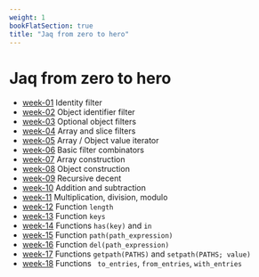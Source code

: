 ```yaml
---
weight: 1
bookFlatSection: true
title: "Jaq from zero to hero"
---
```


# Jaq from zero to hero

 - [week-01](./week-01) Identity filter
 - [week-02](./week-02) Object identifier filter
 - [week-03](./week-03) Optional object filters
 - [week-04](./week-04) Array and slice filters
 - [week-05](./week-05) Array / Object value iterator
 - [week-06](./week-06) Basic filter combinators
 - [week-07](./week-07) Array construction
 - [week-08](./week-08) Object construction
 - [week-09](./week-09) Recursive decent
 - [week-10](./week-10) Addition and subtraction
 - [week-11](./week-11) Multiplication, division, modulo 
 - [week-12](./week-12) Function `length`
 - [week-13](./week-13) Function `keys`
 - [week-14](./week-14) Functions `has(key)` and `in`
 - [week-15](./week-15) Function `path(path_expression)`
 - [week-16](./week-16) Function `del(path_expression)`
 - [week-17](./week-17) Functions `getpath(PATHS)` and `setpath(PATHS; value)`
 - [week-18](./week-18) Functions ` to_entries`, `from_entries`, `with_entries`
